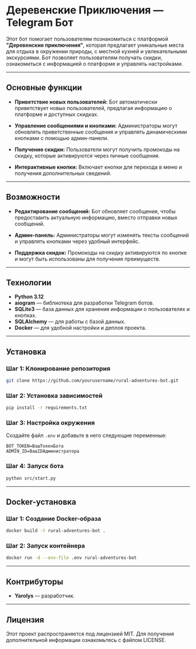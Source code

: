 # **Деревенские Приключения — Telegram Бот**

Этот бот помогает пользователям познакомиться с платформой **"Деревенские приключения"**, которая предлагает уникальные места для отдыха в окружении природы, с местной кухней и увлекательными экскурсиями. Бот позволяет пользователям получать скидки, ознакомиться с информацией о платформе и управлять настройками.

---

## **Основные функции**

- **Приветствие новых пользователей:**
  Бот автоматически приветствует новых пользователей, предлагая информацию о платформе и доступных скидках.

- **Управление сообщениями и кнопками:**
  Администраторы могут обновлять приветственные сообщения и управлять динамическими кнопками с помощью админ-панели.

- **Получение скидки:**
  Пользователи могут получить промокоды на скидку, которые активируются через личные сообщения.

- **Интерактивные кнопки:**
  Включает кнопки для перехода в меню и получения дополнительных сведений.

---

## **Возможности**

- **Редактирование сообщений:**
  Бот обновляет сообщения, чтобы предоставить актуальную информацию, вместо отправки новых сообщений.

- **Админ-панель:**
  Администраторы могут изменять тексты сообщений и управлять кнопками через удобный интерфейс.

- **Поддержка скидок:**
  Промокоды на скидку активируются по кнопке и могут быть использованы для получения преимуществ.

---

## **Технологии**

- **Python 3.12**
- **aiogram** — библиотека для разработки Telegram ботов.
- **SQLite3** — база данных для хранения информации о пользователях и кнопках.
- **SQLAlchemy** — для работы с базой данных.
- **Docker** — для удобной настройки и деплоя проекта.

---

## **Установка**

### Шаг 1: Клонирование репозитория

```bash
git clone https://github.com/yourusername/rural-adventures-bot.git
```

### Шаг 2: Установка зависимостей

```bash
pip install -r requirements.txt
```

### Шаг 3: Настройка окружения

Создайте файл `.env` и добавьте в него следующие переменные:

```
BOT_TOKEN=ВашТокенБота
ADMIN_ID=ВашIDАдминистратора
```

### Шаг 4: Запуск бота

```bash
python src/start.py
```

---

## **Docker-установка**

### Шаг 1: Создание Docker-образа

```bash
docker build -t rural-adventures-bot .
```

### Шаг 2: Запуск контейнера

```bash
docker run -d --env-file .env rural-adventures-bot
```

---

## **Контрибуторы**

- **Yarolys** — разработчик.

---

## **Лицензия**

Этот проект распространяется под лицензией MIT. Для получения дополнительной информации ознакомьтесь с файлом LICENSE.

